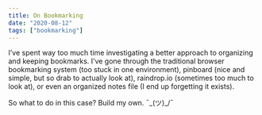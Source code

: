 ```yaml
---
title: On Bookmarking
date: "2020-08-12"
tags: ["bookmarking"]
---
```


I’ve spent way too much time investigating a better approach to organizing and keeping bookmarks. I’ve gone through the traditional browser bookmarking system (too stuck in one environment), pinboard (nice and simple, but so drab to actually look at), raindrop.io (sometimes too much to look at), or even an organized notes file (I end up forgetting it exists).

So what to do in this case? Build my own. ¯\_(ツ)\_/¯
